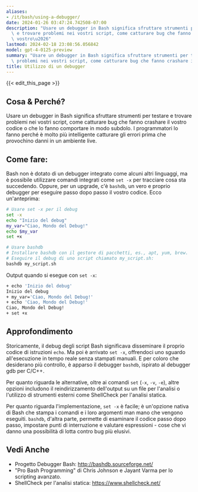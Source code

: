 ```yaml
---
aliases:
- /it/bash/using-a-debugger/
date: 2024-01-26 03:47:24.742508-07:00
description: "Usare un debugger in Bash significa sfruttare strumenti per testare\
  \ e trovare problemi nei vostri script, come catturare bug che fanno crashare il\
  \ vostro\u2026"
lastmod: 2024-02-18 23:08:56.056842
model: gpt-4-0125-preview
summary: "Usare un debugger in Bash significa sfruttare strumenti per testare e trovare\
  \ problemi nei vostri script, come catturare bug che fanno crashare il vostro\u2026"
title: Utilizzo di un debugger
---
```


{{< edit_this_page >}}

## Cosa & Perché?
Usare un debugger in Bash significa sfruttare strumenti per testare e trovare problemi nei vostri script, come catturare bug che fanno crashare il vostro codice o che lo fanno comportare in modo subdolo. I programmatori lo fanno perché è molto più intelligente catturare gli errori prima che provochino danni in un ambiente live.

## Come fare:
Bash non è dotato di un debugger integrato come alcuni altri linguaggi, ma è possibile utilizzare comandi integrati come `set -x` per tracciare cosa sta succedendo. Oppure, per un upgrade, c'è `bashdb`, un vero e proprio debugger per eseguire passo dopo passo il vostro codice. Ecco un'anteprima:

```Bash
# Usare set -x per il debug
set -x
echo "Inizio del debug"
my_var="Ciao, Mondo del Debug!"
echo $my_var
set +x

# Usare bashdb
# Installare bashdb con il gestore di pacchetti, es., apt, yum, brew.
# Eseguire il debug di uno script chiamato my_script.sh:
bashdb my_script.sh
```

Output quando si esegue con `set -x`:
```Bash
+ echo 'Inizio del debug'
Inizio del debug
+ my_var='Ciao, Mondo del Debug!'
+ echo 'Ciao, Mondo del Debug!'
Ciao, Mondo del Debug!
+ set +x
```

## Approfondimento
Storicamente, il debug degli script Bash significava disseminare il proprio codice di istruzioni `echo`. Ma poi è arrivato `set -x`, offrendoci uno sguardo all'esecuzione in tempo reale senza stampati manuali. E per coloro che desiderano più controllo, è apparso il debugger `bashdb`, ispirato al debugger gdb per C/C++.

Per quanto riguarda le alternative, oltre ai comandi `set` (`-x`, `-v`, `-e`), altre opzioni includono il reindirizzamento dell'output su un file per l'analisi o l'utilizzo di strumenti esterni come ShellCheck per l'analisi statica.

Per quanto riguarda l'implementazione, `set -x` è facile; è un'opzione nativa di Bash che stampa i comandi e i loro argomenti man mano che vengono eseguiti. `bashdb`, d'altra parte, permette di esaminare il codice passo dopo passo, impostare punti di interruzione e valutare espressioni - cose che vi danno una possibilità di lotta contro bug più elusivi.

## Vedi Anche
- Progetto Debugger Bash: http://bashdb.sourceforge.net/
- "Pro Bash Programming" di Chris Johnson e Jayant Varma per lo scripting avanzato.
- ShellCheck per l'analisi statica: https://www.shellcheck.net/
